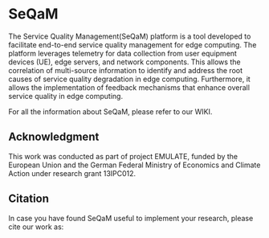 # SeQaM
The Service Quality Management(SeQaM) platform is a tool developed to facilitate end-to-end service quality management for edge computing. The platform leverages telemetry for data collection from user equipment devices (UE), edge servers, and network components. This allows the correlation of multi-source information to identify and address the root causes of service quality degradation in edge computing. Furthermore, it allows the implementation of feedback mechanisms that enhance overall service quality in edge computing.

For all the information about SeQaM, please refer to our WIKI.

## Acknowledgment
This work was conducted as part of project EMULATE, funded by the European Union and the German Federal Ministry of Economics and Climate Action under research grant 13IPC012.

## Citation

In case you have found SeQaM useful to implement your research, please cite our work as:

